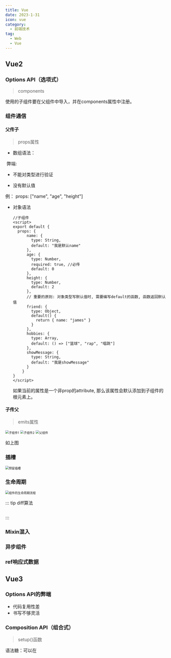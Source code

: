 ```yaml
---
title: Vue
date: 2023-1-31
icon: vue
category:
  - 前端技术
tag:
  - Web
  - Vue
---
```




## Vue2



### Options API（选项式）



> components

使用的子组件要在父组件中导入，并在components属性中注册。

### 组件通信

#### 父传子

> props属性

- 数组语法：

​    弊端:  

- 不能对类型进行验证 

- 没有默认值

例： props: ["name", "age", "height"]

- 对象语法

  ```vue
  //子组件
  <script>
  export default {   
    props: {
        name: {
          type: String,
          default: "我是默认name"
        },
        age: {
          type: Number,
          required: true, //必传
          default: 0
        },
        height: {
          type: Number,
          default: 2
        },
        // 重要的原则: 对象类型写默认值时, 需要编写default的函数, 函数返回默认值
        friend: {
          type: Object,
          default() {
            return { name: "james" }
          }
        },
        hobbies: {
          type: Array,
          default: () => ["篮球", "rap", "唱跳"]
        },
        showMessage: {
          type: String,
          default: "我是showMessage"
        }
      }
  }
  </script>
  ```

  如果当前的属性是一个非prop的attribute, 那么该属性会默认添加到子组件的根元素上。

#### 子传父

> emits属性



<img src="https://etheral.oss-cn-shanghai.aliyuncs.com/images/image-20230201154532468.png" alt="子组件1" style="zoom:67%;" />



<img src="https://etheral.oss-cn-shanghai.aliyuncs.com/images/image-20230201155106152.png" alt="子组件2" style="zoom:67%;" />



<img src="https://etheral.oss-cn-shanghai.aliyuncs.com/images/image-20230201154750307.png" alt="父组件" style="zoom:67%;" />

如上图

### 插槽

<img src="https://etheral.oss-cn-shanghai.aliyuncs.com/images/image-20230201155158206.png" alt="预留插槽" style="zoom:67%;" />



### 生命周期

<img src="https://etheral.oss-cn-shanghai.aliyuncs.com/images/20230201022316.png" alt="组件的生命周期流程" style="zoom:67%;" />



::: tip diff算法

```vue

```

:::

### Mixin混入



### 异步组件



### ref响应式数据



## Vue3

### Options API的弊端

- 代码复用性差
- 书写不够灵活

### Composition API（组合式）

> setup()函数



语法糖：可以在<script>标签中加上`setup`的`attribute`

```vue
<script setup>
...
</script>
```

### ref和reactive函数

> ref接收一个简单数据类型的参数



> reactive接收一个复杂数据类型的参数（数组，对象等）